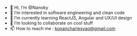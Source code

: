 - 👋 Hi, I’m @Nanoky 
- 👀 I’m interested in software engineering and clean code
- 🌱 I’m currently learning ReactJS, Angular and UX/UI design
- 💞️ I’m looking to collaborate on cool stuff
- 📫 How to reach me : konancharlesyao@gmail.com

<!---
Nanoky/Nanoky is a ✨ special ✨ repository because its `README.md` (this file) appears on your GitHub profile.
You can click the Preview link to take a look at your changes.
--->

